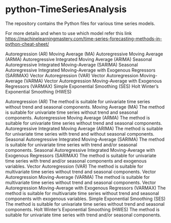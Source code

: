# python-TimeSeriesAnalysis 

The repository contains the Python files for various time series models. 

For more details and when to use which model refer this link https://machinelearningmastery.com/time-series-forecasting-methods-in-python-cheat-sheet/

Autoregression (AR)
Moving Average (MA)
Autoregressive Moving Average (ARMA)
Autoregressive Integrated Moving Average (ARIMA)
Seasonal Autoregressive Integrated Moving-Average (SARIMA)
Seasonal Autoregressive Integrated Moving-Average with Exogenous Regressors (SARIMAX)
Vector Autoregression (VAR)
Vector Autoregression Moving-Average (VARMA)
Vector Autoregression Moving-Average with Exogenous Regressors (VARMAX)
Simple Exponential Smoothing (SES)
Holt Winter’s Exponential Smoothing (HWES)

Autoregression (AR) The method is suitable for univariate time series without trend and seasonal components.
Moving Average (MA) The method is suitable for univariate time series without trend and seasonal components.
Autoregressive Moving Average (ARMA) The method is suitable for univariate time series without trend and seasonal components.
Autoregressive Integrated Moving Average (ARIMA) The method is suitable for univariate time series with trend and without seasonal components.
Seasonal Autoregressive Integrated Moving-Average (SARIMA) The method is suitable for univariate time series with trend and/or seasonal components.
Seasonal Autoregressive Integrated Moving-Average with Exogenous Regressors (SARIMAX) The method is suitable for univariate time series with trend and/or seasonal components and exogenous variables.
Vector Autoregression (VAR) The method is suitable for multivariate time series without trend and seasonal components.
Vector Autoregression Moving-Average (VARMA) The method is suitable for multivariate time series without trend and seasonal components.
Vector Autoregression Moving-Average with Exogenous Regressors (VARMAX) The method is suitable for multivariate time series without trend and seasonal components with exogenous variables.
Simple Exponential Smoothing (SES) The method is suitable for univariate time series without trend and seasonal components.
Holt Winter’s Exponential Smoothing (HWES) The method is suitable for univariate time series with trend and/or seasonal components.
